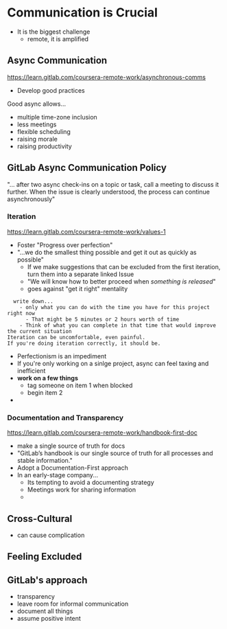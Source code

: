 # Communication is Crucial
- It is the biggest challenge
  - remote, it is amplified

## Async Communication 
https://learn.gitlab.com/coursera-remote-work/asynchronous-comms
- Develop good practices

Good async allows...
- multiple time-zone inclusion
- less meetings
- flexible scheduling
- raising morale
- raising productivity


## GitLab Async Communication Policy
"... after two async check-ins on a topic or task, call a meeting to discuss it further. When the issue is clearly understood, the process can continue asynchronously"

### Iteration
https://learn.gitlab.com/coursera-remote-work/values-1
- Foster "Progress over perfection"
- "...we do the smallest thing possible and get it out as quickly as possible"
  - If we make suggestions that can be excluded from the first iteration, turn them into a separate linked Issue
  - "We will know how to better proceed when _something is released_"
  - goes against "get it right" mentality


```text
  write down... 
    - only what you can do with the time you have for this project right now
      - That might be 5 minutes or 2 hours worth of time 
    - Think of what you can complete in that time that would improve the current situation
Iteration can be uncomfortable, even painful.  
If you're doing iteration correctly, it should be.
```
- Perfectionism is an impediment
- If you're only working on a sinlge project, async can feel taxing and inefficient
- **work on a few things**
  - tag someone on item 1 when blocked
  - begin item 2
- 

### Documentation and Transparency
https://learn.gitlab.com/coursera-remote-work/handbook-first-doc
- make a single source of truth for docs
- "GitLab’s handbook is our single source of truth for all processes and stable information."
- Adopt a Documentation-First approach
- In an early-stage company...
  - Its tempting to avoid a documenting strategy
  - Meetings work for sharing information
  - 



## Cross-Cultural
- can cause complication

## Feeling Excluded

## GitLab's approach
- transparency
- leave room for informal communication
- document all things
- assume positive intent


